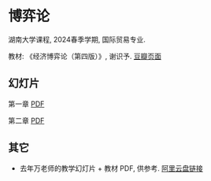 # 博弈论
湖南大学课程, 2024春季学期, 国际贸易专业.

教材: 《经济博弈论（第四版）》, 谢识予.
[豆瓣页面](https://book.douban.com/subject/30389848/) 

## 幻灯片
第一章 [PDF](slides/ch1.pdf)
<!-- [Chapter 1](slides/ch1.md) -->

第二章 [PDF](slides/ch2.pdf)



## 其它
- 去年万老师的教学幻灯片 + 教材 PDF, 供参考.
[阿里云盘链接](https://www.alipan.com/s/FiWZEDqBxQy)